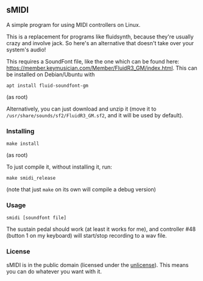 ## sMIDI

A simple program for using MIDI controllers on Linux.

This is a replacement for programs like fluidsynth, because they're usually crazy and involve jack.
So here's an alternative that doesn't take over your system's audio!

This requires a SoundFont file, like the one which can be found here: https://member.keymusician.com/Member/FluidR3_GM/index.html. This can be installed on Debian/Ubuntu with

```
apt install fluid-soundfont-gm
```
(as root)

Alternatively, you can just download and unzip it (move it to `/usr/share/sounds/sf2/FluidR3_GM.sf2`, and 
it will be used by default).

### Installing

```
make install
```
(as root)

To just compile it, without installing it, run:
```
make smidi_release
```
(note that just `make` on its own will compile a debug version)

### Usage

```
smidi [soundfont file]
```

The sustain pedal should work (at least it works for me), and controller #48 (button 1 on my keyboard) will start/stop recording to a wav file.

### License

sMIDI is in the public domain (licensed under the [unlicense](https://unlicense.org)). This means you can do whatever you want with it.
